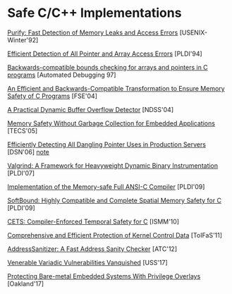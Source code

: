 # Safe C/C++ Implementations

[Purify: Fast Detection of Memory Leaks and Access
Errors](https://courses.cs.washington.edu/courses/cse484/14au/reading/purify.pdf)
[USENIX-Winter'92]

[Efficient Detection of All Pointer and Array Access
Errors](https://web.eecs.umich.edu/~taustin/papers/PLDI94-safec.pdf) [PLDI'94]

[Backwards-compatible bounds checking for arrays and pointers in C
programs](https://www.doc.ic.ac.uk/~phjk/Publications/BoundsCheckingForC.pdf)
[Automated Debugging 97]

[An Efficient and Backwards-Compatible Transformation to Ensure Memory Safety of
C Programs](http://www.sis.pitt.edu/jjoshi/courses/IS2620/Spring09/Xu.pdf)
[FSE'04]

[A Practical Dynamic Buffer Overflow
Detector](https://suif.stanford.edu/papers/tunji04.pdf) [NDSS'04]

[Memory Safety Without Garbage Collection for Embedded
Applications](https://llvm.org/pubs/2005-02-TECS-SAFECode.pdf) [TECS'05]

[Efficiently Detecting All Dangling Pointer Uses in Production
Servers](https://llvm.org/pubs/2006-DSN-DanglingPointers.pdf) [DSN'06]
[note](../notes/mem_safety/d-a_dan_ptr.md)

[Valgrind: A Framework for Heavyweight Dynamic Binary
Instrumentation](http://valgrind.org/docs/valgrind2007.pdf) [PLDI'07]

[Implementation of the Memory-safe Full ANSI-C
Compiler](http://delivery.acm.org/10.1145/1550000/1542505/p259-oiwa.pdf?ip=131.107.159.119&id=1542505&acc=ACTIVE%20SERVICE&key=7777116298C9657D%2EDC6AD36C640314EC%2E6B689847FE614015%2E4D4702B0C3E38B35&__acm__=1559361572_68b410a3c3fef73daf2b3c211f8d0d9f)
[PLDI'09]

[SoftBound: Highly Compatible and Complete Spatial Memory Safety for C](http://www.cis.upenn.edu/acg/papers/pldi09_softbound.pdf) [PLDI'09]

[CETS: Compiler-Enforced Temporal Safety for C](http://www.cis.upenn.edu/acg/papers/ismm10_cets.pdf) [ISMM'10]

[Comprehensive and Efficient Protection of Kernel Control
Data](http://people.duke.edu/~tkb13/pubs/KernelControlData.pdf) [ToIFaS'11]

[AddressSanitizer: A Fast Address Sanity
Checker](https://www.usenix.org/system/files/conference/atc12/atc12-final39.pdf)
[ATC'12]

[Venerable Variadic Vulnerabilities
Vanquished](https://www.usenix.org/system/files/conference/usenixsecurity17/sec17-biswas.pdf)
[USS'17]

[Protecting Bare-metal Embedded Systems With Privilege
Overlays](https://nebelwelt.net/publications/files/17Oakland.pdf) [Oakland'17]

